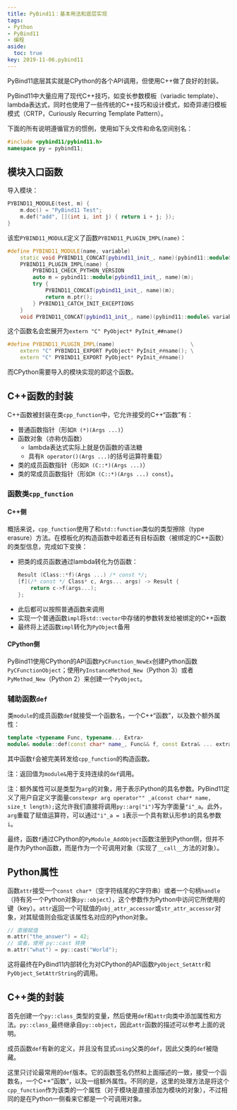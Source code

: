```yaml
---
title: PyBind11：基本用法和底层实现
tags:
- Python
- PyBind11
- 编程
aside:
  toc: true
key: 2019-11-06.pybind11
---
```


PyBind11底层其实就是CPython的各个API调用，但使用C++做了良好的封装。

<!--more-->

PyBind11中大量应用了现代C++技巧，如变长参数模板（variadic template）、lambda表达式，同时也使用了一些传统的C++技巧和设计模式，如奇异递归模板模式（CRTP，Curiously Recurring Template Pattern）。

下面的所有说明遵循官方的惯例，使用如下头文件和命名空间别名：

```c++
#include <pybind11/pybind11.h>
namespace py = pybind11;
```

## 模块入口函数

导入模块：

```c++
PYBIND11_MODULE(test, m) {
    m.doc() = "PyBind11 Test";
    m.def("add", [](int i, int j) { return i + j; });
}
```

该宏`PYBIND11_MODULE`定义了函数`PYBIND11_PLUGIN_IMPL(name)`：

```c++
#define PYBIND11_MODULE(name, variable)                                    \
    static void PYBIND11_CONCAT(pybind11_init_, name)(pybind11::module&);  \
    PYBIND11_PLUGIN_IMPL(name) {                                           \
        PYBIND11_CHECK_PYTHON_VERSION                                      \
        auto m = pybind11::module(pybind11_init_, name)(m);                \
        try {                                                              \
            PYBIND11_CONCAT(pybind11_init_, name)(m);                      \
            return m.ptr();                                                \
        } PYBIND11_CATCH_INIT_EXCEPTIONS                                   \
    }                                                                      \
    void PYBIND11_CONCAT(pybind11_init_, name)(pybind11::module& variable)
```

这个函数名会宏展开为`extern "C" PyObject* PyInit_##name()`

```c++
#define PYBIND11_PLUGIN_IMPL(name)                        \
    extern "C" PYBIND11_EXPORT PyObject* PyInit_##name(); \
    extern "C" PYBIND11_EXPORT PyObject* PyInit_##name()
```

而CPython需要导入的模块实现的即这个函数。

## C++函数的封装

C++函数被封装在类`cpp_function`中，它允许接受的C++“函数”有：

- 普通函数指针（形如`R (*)(Args ...)`）
- 函数对象（亦称仿函数）
  - lambda表达式实际上就是仿函数的语法糖
  - 具有`R operator()(Args ...)`的括号运算符重载）
- 类的成员函数指针（形如`R (C::*)(Args ...)`）
- 类的常成员函数指针（形如`R (C::*)(Args ...) const`）。

### 函数类`cpp_function`

#### C++侧

概括来说，`cpp_function`使用了和`std::function`类似的类型擦除（type erasure）方法。在模板化的构造函数中趁着还有目标函数（被绑定的C++函数）的类型信息，完成如下变换：

- 把类的成员函数通过lambda转化为仿函数：
  ```c++
  Result (Class::*f)(Args ...) /* const */;
  [f](/* const */ Class* c, Args... args) -> Result {
      return c->f(args...);
  };
  ```
- 此后都可以按照普通函数来调用
- 实现一个普通函数`impl`将`std::vector`中存储的参数转发给被绑定的C++函数
- 最终将上述函数`impl`转化为`PyObject`备用

#### CPython侧

PyBind11使用CPython的API函数`PyCFunction_NewEx`创建Python函数`PyCFunctionObject`；使用`PyInstanceMethod_New`（Python 3）或者`PyMethod_New`（Python 2）来创建一个`PyObject`。

### 辅助函数`def`

类`module`的成员函数`def`就接受一个函数名，一个C++“函数”，以及数个额外属性：

```c++
template <typename Func, typename... Extra>
module& module::def(const char* name_, Func&& f, const Extra& ... extra);
```

其中函数`f`会被完美转发给`cpp_function`的构造函数。

注：返回值为`module&`用于支持连续的`def`调用。

注：额外属性可以是类型为`arg`的对象，用于表示Python的具名参数。PyBind11定义了用户自定义字面量`constexpr arg operator"" _a(const char* name, size_t length);`这允许我们直接将调用`py::arg("i")`写为字面量`"i"_a`。此外，`arg`重载了赋值运算符，可以通过`"i"_a = 1`表示一个具有默认形参`1`的具名参数`i`。

最终，函数`f`通过CPython的`PyModule_AddObject`函数注册到Python侧，但并不是作为Python函数，而是作为一个可调用对象（实现了`__call__`方法的对象）。

## Python属性

函数`attr`接受一个`const char*`（空字符结尾的C字符串）或者一个句柄`handle`（持有另一个Python对象`py::object`），这个参数作为Python中访问它所使用的键（key）。`attr`返回一个可赋值的`obj_attr_accessor`或`str_attr_accessor`对象，对其赋值则会指定该属性名对应的Python对象。

```c++
// 直接赋值
m.attr("the_answer") = 42;
// 或者，使用 py::cast 转换
m.attr("what") = py::cast("World");
```

这将最终在PyBind11内部转化为对CPython的API函数`PyObject_SetAttr`和`PyObject_SetAttrString`的调用。

## C++类的封装

首先创建一个`py::class_`类型的变量，然后使用`def`和`attr`向类中添加属性和方法。`py::class_`最终继承自`py::object`，因此`attr`函数的描述可以参考上面的说明。

成员函数`def`有新的定义，并且没有显式`using`父类的`def`，因此父类的`def`被隐藏。

这里只讨论最常用的`def`版本。它的函数签名仍然和上面描述的一致，接受一个函数名，一个C++”函数“，以及一组额外属性。不同的是，这里的处理方法是将这个`cpp_function`作为该类的一个属性（对于模块是直接添加为模块的对象），不过相同的是在Python一侧看来它都是一个可调用对象。
